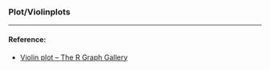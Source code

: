 ### Plot/Violinplots




----

#### Reference: 
- [Violin plot – The R Graph Gallery](https://www.r-graph-gallery.com/violin-plot/)